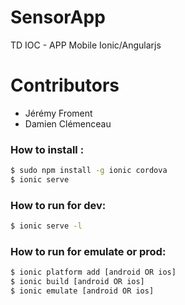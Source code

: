 # SensorApp
TD IOC - APP Mobile Ionic/Angularjs

# Contributors

- Jérémy Froment
- Damien Clémenceau

### How to install :

```bash
$ sudo npm install -g ionic cordova
$ ionic serve
```

### How to run for dev:

```bash
$ ionic serve -l
```

### How to run for emulate or prod:

```bash
$ ionic platform add [android OR ios]
$ ionic build [android OR ios]
$ ionic emulate [android OR ios]
```